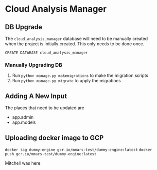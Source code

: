 # Cloud Analysis Manager

## DB Upgrade

The ```cloud_analysis_manager``` database will need to be manually created when the project is initially created.
This only needs to be done once.

```CREATE DATABASE cloud_analysis_manager```

### Manually Upgrading DB

1. Run ```python manage.py makemigrations``` to make the migration scripts
2. Run ```python manage.py migrate``` to apply the migrations

## Adding A New Input

The places that need to be updated are
* app.admin
* app.models

## Uploading docker image to GCP

```docker tag dummy-engine gcr.io/mmars-test/dummy-engine:latest```
```docker push gcr.io/mmars-test/dummy-engine:latest```

Mitchell was here